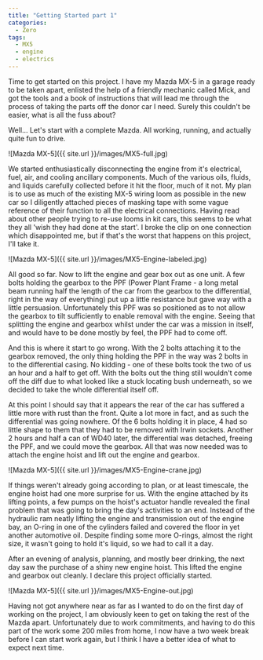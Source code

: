 ```yaml
---
title: "Getting Started part 1"
categories:
  - Zero
tags:
  - MX5
  - engine
  - electrics
---
```


Time to get started on this project. I have my Mazda MX-5 in a garage ready to be taken apart, enlisted the help of a friendly mechanic called Mick, and got the tools and a book of instructions that will lead me through the process of taking the parts off the donor car I need. Surely this couldn't be easier, what is all the fuss about?

Well... Let's start with a complete Mazda. All working, running, and actually quite fun to drive.

![Mazda MX-5]({{ site.url }}/images/MX5-full.jpg)

We started enthusiastically disconnecting the engine from it's electrical, fuel, air, and cooling ancillary components. Much of the various oils, fluids, and liquids carefully collected before it hit the floor, much of it not. My plan is to use as much of the existing MX-5 wiring loom as possible in the new car so I diligently attached pieces of masking tape with some vague reference of their function to all the electrical connections. Having read about other people trying to re-use looms in kit cars, this seems to be what they all 'wish they had done at the start'. I broke the clip on one connection which disappointed me, but if that's the worst that happens on this project, I'll take it.

![Mazda MX-5]({{ site.url }}/images/MX5-Engine-labeled.jpg)

All good so far. Now to lift the engine and gear box out as one unit. A few bolts holding the gearbox to the PPF (Power Plant Frame - a long metal beam running half the length of the car from the gearbox to the differential, right in the way of everything) put up a little resistance but gave way with a little persuasion. Unfortunately this PPF was so positioned as to not allow the gearbox to tilt sufficiently to enable removal with the engine. Seeing that splitting the engine and gearbox whilst under the car was a mission in itself, and would have to be done mostly by feel, the PPF had to come off.

And this is where it start to go wrong. With the 2 bolts attaching it to the gearbox removed, the only thing holding the PPF in the way was 2 bolts in to the differential casing. No kidding - one of these bolts took the two of us an hour and a half to get off. With the bolts out the thing still wouldn't come off the diff due to what looked like a stuck locating bush underneath, so we decided to take the whole differential itself off.

At this point I should say that it appears the rear of the car has suffered a little more with rust than the front. Quite a lot more in fact, and as such the differential was going nowhere. Of the 6 bolts holding it in place, 4 had so little shape to them that they had to be removed with Irwin sockets. Another 2 hours and half a can of WD40 later, the differential was detached, freeing the PPF, and we could move the gearbox. All that was now needed was to attach the engine hoist and lift out the engine and gearbox.

![Mazda MX-5]({{ site.url }}/images/MX5-Engine-crane.jpg)

If things weren't already going according to plan, or at least timescale, the engine hoist had one more surprise for us. With the engine attached by its lifting points, a few pumps on the hoist's actuator handle revealed the final problem that was going to bring the day's activities to an end. Instead of the hydraulic ram neatly lifting the engine and transmission out of the engine bay, an O-ring in one of the cylinders failed and covered the floor in yet another automotive oil. Despite finding some more O-rings, almost the right size, it wasn't going to hold it's liquid, so we had to call it a day.

After an evening of analysis, planning, and mostly beer drinking, the next day saw the purchase of a shiny new engine hoist. This lifted the engine and gearbox out cleanly. I declare this project officially started.

![Mazda MX-5]({{ site.url }}/images/MX5-Engine-out.jpg)

Having not got anywhere near as far as I wanted to do on the first day of working on the project, I am obviously keen to get on taking the rest of the Mazda apart. Unfortunately due to work commitments, and having to do this part of the work some 200 miles from home, I now have a two week break before I can start work again, but I think I have a better idea of what to expect next time.
